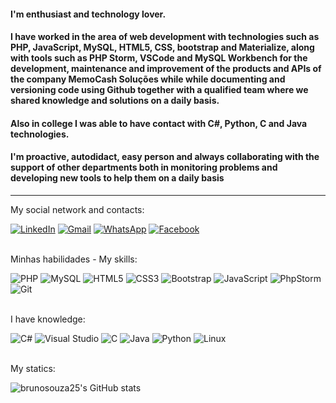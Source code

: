 <h4>
I'm enthusiast and technology lover.
</h4>

<h4>
I have worked in the area of web development with technologies such as PHP, JavaScript, MySQL, HTML5, 
CSS, bootstrap and Materialize, along with tools such as PHP Storm, VSCode and MySQL Workbench for the 
development, maintenance and improvement of the products and APIs of the company MemoCash Soluções while while documenting and versioning code using Github 
together with a qualified team where we shared knowledge and solutions on a daily basis.

</h4>

<h4>
Also in college I was able to have contact with C#, Python, C and Java technologies.
</h4>

<h4>
I'm proactive, autodidact, easy person and always collaborating with the support of other departments both in monitoring problems and developing new tools to help them on a daily basis
</h4>

<hr>

<p>
    My social network and contacts:
</p>

<div>
    <a href="https://www.linkedin.com/in/brunosouza25/"><img alt="LinkedIn" src="https://img.shields.io/badge/linkedin-%230077B5.svg?style=for-the-badge&logo=linkedin&logoColor=white"/></a>
    <a href="mailto:brunopw25@gmail.com"><img alt="Gmail" src="https://img.shields.io/badge/Gmail-D14836?style=for-the-badge&logo=gmail&logoColor=white" /></a>
    <a href="https://api.whatsapp.com/send?phone=353832068181&text=Ol%C3%A1"><img alt="WhatsApp" src="https://img.shields.io/badge/WhatsApp-25D366?style=for-the-badge&logo=whatsapp&logoColor=white"/></a>
    <a href="https://www.facebook.com/brunoapz/"><img alt="Facebook" src="https://img.shields.io/badge/Facebook-%231877F2.svg?style=for-the-badge&logo=Facebook&logoColor=white"/></a>
</div>

<br>

<p>
    Minhas habilidades - My skills:
</p>

<div>
    <img alt="PHP" src="https://img.shields.io/badge/php-%23777BB4.svg?style=for-the-badge&logo=php&logoColor=white"/>
    <img alt="MySQL" src="https://img.shields.io/badge/mysql-%2300f.svg?style=for-the-badge&logo=mysql&logoColor=white"/>
    <img alt="HTML5" src="https://img.shields.io/badge/html5-%23E34F26.svg?style=for-the-badge&logo=html5&logoColor=white"/>
    <img alt="CSS3" src="https://img.shields.io/badge/css3-%231572B6.svg?style=for-the-badge&logo=css3&logoColor=white"/>
    <img alt="Bootstrap" src="https://img.shields.io/badge/bootstrap-%23563D7C.svg?style=for-the-badge&logo=bootstrap&logoColor=white"/>  
    <img alt="JavaScript" src="https://img.shields.io/badge/javascript-%23323330.svg?style=for-the-badge&logo=javascript&logoColor=%23F7DF1E"/> 
    <img alt="PhpStorm" src="https://img.shields.io/badge/phpstorm-143?style=for-the-badge&logo=phpstorm&logoColor=black&color=black&labelColor=darkorchid"/>
    <img alt="Git" src="https://img.shields.io/badge/git-%23F05033.svg?style=for-the-badge&logo=git&logoColor=white"/>
</div>

<br>

<p>
    I have knowledge:
</p>
<div>
    <img alt="C#" src="https://img.shields.io/badge/c%23-%23239120.svg?style=for-the-badge&logo=c-sharp&logoColor=white"/>
    <img alt="Visual Studio" src="https://img.shields.io/badge/VisualStudio-5C2D91.svg?style=for-the-badge&logo=visual-studio&logoColor=white"/>
    <img alt="C" src="https://img.shields.io/badge/c-%2300599C.svg?style=for-the-badge&logo=c&logoColor=white"/>
    <img alt="Java" src="https://img.shields.io/badge/java-%23ED8B00.svg?style=for-the-badge&logo=java&logoColor=white"/>
    <img alt="Python" src="https://img.shields.io/badge/python-%2314354C.svg?style=for-the-badge&logo=python&logoColor=white"/>
  	<img alt="Linux" src="https://img.shields.io/badge/Linux-FCC624?style=for-the-badge&logo=linux&logoColor=black"/>
</div>

<br>

<p>
  My statics:
</p>

  ![brunosouza25's GitHub stats](https://github-readme-stats.vercel.app/api?username=brunosouza25&show_icons=true&theme=radical&count_private=true&include_all_commits=true)
